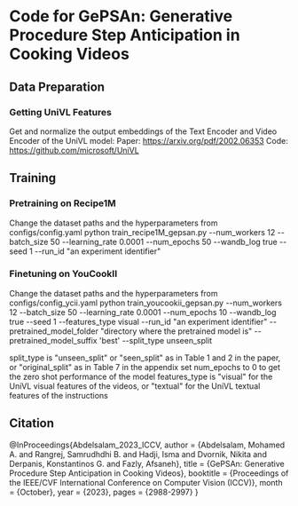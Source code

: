 # Code for GePSAn: Generative Procedure Step Anticipation in Cooking Videos
 
## Data Preparation
### Getting UniVL Features
Get and normalize the output embeddings of the Text Encoder and Video Encoder of the UniVL model:
Paper: https://arxiv.org/pdf/2002.06353
Code: https://github.com/microsoft/UniVL

## Training
### Pretraining on Recipe1M
Change the dataset paths and the hyperparameters from configs/config.yaml
python train_recipe1M_gepsan.py --num_workers 12 --batch_size 50 --learning_rate 0.0001 --num_epochs 50 --wandb_log true --seed 1 --run_id "an experiment identifier"  

### Finetuning on YouCookII
Change the dataset paths and the hyperparameters from configs/config_ycii.yaml
python train_youcookii_gepsan.py --num_workers 12 --batch_size 50 --learning_rate 0.0001 --num_epochs 10 --wandb_log true --seed 1 --features_type visual --run_id "an experiment identifier" --pretrained_model_folder "directory where the pretrained model is" --pretrained_model_suffix 'best' --split_type unseen_split

split_type is "unseen_split" or "seen_split" as in Table 1 and 2 in the paper, or "original_split" as in Table 7 in the appendix
set num_epochs to 0 to get the zero shot performance of the model
features_type is "visual" for the UniVL visual features of the videos, or "textual" for the UniVL textual features of the instructions


## Citation
@InProceedings{Abdelsalam_2023_ICCV,
    author    = {Abdelsalam, Mohamed A. and Rangrej, Samrudhdhi B. and Hadji, Isma and Dvornik, Nikita and Derpanis, Konstantinos G. and Fazly, Afsaneh},
    title     = {GePSAn: Generative Procedure Step Anticipation in Cooking Videos},
    booktitle = {Proceedings of the IEEE/CVF International Conference on Computer Vision (ICCV)},
    month     = {October},
    year      = {2023},
    pages     = {2988-2997}
}